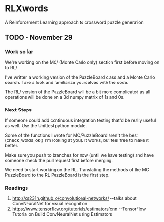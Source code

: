 # RLXwords
A Reinforcement Learning approach to crossword puzzle generation


## TODO - November 29

### Work so far

We're working on the MC/ (Monte Carlo only) section first before moving on to RL/

I've written a working version of the PuzzleBoard class and a Monte Carlo search.
Take a look and familiarize yourselves with the code.

The RL/ version of the PuzzleBoard will be a bit more complicated as all operations will be done on a 3d numpy matrix of 1s and 0s.

### Next Steps

If someone could add continuous integration testing that'd be really useful as well.
Use the Unittest python module.

Some of the functions I wrote for MC/PuzzleBoard aren't the best (check_words_ok() I'm looking at you).
It works, but feel free to make it better.

Make sure you push to branches for now (until we have testing) and have someone check the pull request first before merging.

We need to start working on the RL. Translating the methods of the MC PuzzleBoard to the RL PuzzleBoard is the first step.

### Readings

1. http://cs231n.github.io/convolutional-networks/ --talks about ConvNeuralNet for visual recognition 
2. https://www.tensorflow.org/tutorials/estimators/cnn --TensorFlow Tutorial on Build ConvNeuralNet using Estimators 

